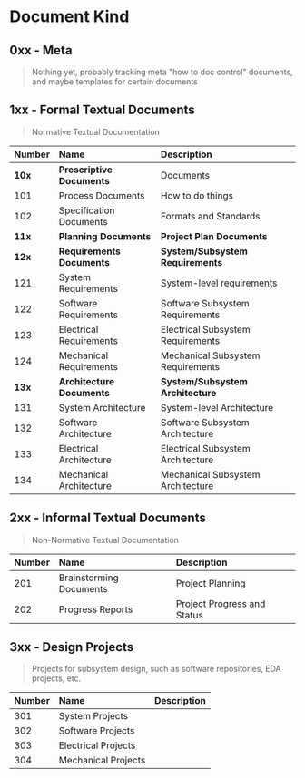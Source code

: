 # Document Kind

## 0xx - Meta

> Nothing yet, probably tracking meta "how to doc control" documents,
> and maybe templates for certain documents

## 1xx - Formal Textual Documents

> Normative Textual Documentation

| Number    | Name                          | Description                       |
| :--       | :--                           | :---                              |
| **10x**   | **Prescriptive Documents**    | Documents                         |
| 101       | Process Documents             | How to do things                  |
| 102       | Specification Documents       | Formats and Standards             |
| **11x**   | **Planning Documents**        | **Project Plan Documents**        |
| **12x**   | **Requirements Documents**    | **System/Subsystem Requirements** |
| 121       | System Requirements           | System-level requirements         |
| 122       | Software Requirements         | Software Subsystem Requirements   |
| 123       | Electrical Requirements       | Electrical Subsystem Requirements |
| 124       | Mechanical Requirements       | Mechanical Subsystem Requirements |
| **13x**   | **Architecture Documents**    | **System/Subsystem Architecture** |
| 131       | System Architecture           | System-level Architecture         |
| 132       | Software Architecture         | Software Subsystem Architecture   |
| 133       | Electrical Architecture       | Electrical Subsystem Architecture |
| 134       | Mechanical Architecture       | Mechanical Subsystem Architecture |

## 2xx - Informal Textual Documents

> Non-Normative Textual Documentation

| Number    | Name                          | Description                       |
| :--       | :--                           | :---                              |
| 201       | Brainstorming Documents       | Project Planning                  |
| 202       | Progress Reports              | Project Progress and Status       |

## 3xx - Design Projects

> Projects for subsystem design, such as software repositories, EDA projects, etc.

| Number    | Name                          | Description                       |
| :--       | :--                           | :---                              |
| 301       | System Projects               |                                   |
| 302       | Software Projects             |                                   |
| 303       | Electrical Projects           |                                   |
| 304       | Mechanical Projects           |                                   |
